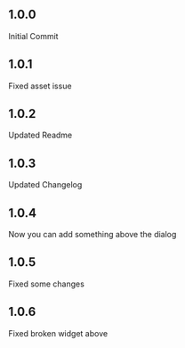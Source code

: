 ## 1.0.0

Initial Commit

## 1.0.1

Fixed asset issue

## 1.0.2

Updated Readme

## 1.0.3

Updated Changelog

## 1.0.4

Now you can add something above the dialog

## 1.0.5

Fixed some changes

## 1.0.6

Fixed broken widget above